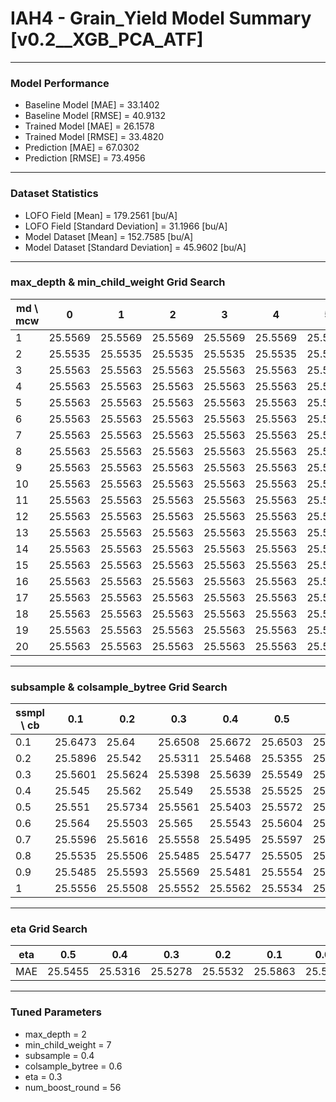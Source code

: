 # IAH4 - Grain_Yield Model Summary [v0.2__XGB_PCA_ATF]

***

### Model Performance

- Baseline Model [MAE] = 33.1402
- Baseline Model [RMSE] = 40.9132
- Trained Model [MAE] = 26.1578
- Trained Model [RMSE] = 33.4820
- Prediction [MAE] = 67.0302
- Prediction [RMSE] = 73.4956
***

### Dataset Statistics

- LOFO Field [Mean] = 179.2561 [bu/A]
- LOFO Field [Standard Deviation] = 31.1966 [bu/A]
- Model Dataset [Mean] = 152.7585 [bu/A]
- Model Dataset [Standard Deviation] = 45.9602 [bu/A]
***

### max_depth & min_child_weight Grid Search

|   md \ mcw |       0 |       1 |       2 |       3 |       4 |       5 |       6 |       7 |       8 |       9 |      10 |      11 |      12 |      13 |      14 |      15 |      16 |      17 |      18 |      19 |      20 |
|------------|---------|---------|---------|---------|---------|---------|---------|---------|---------|---------|---------|---------|---------|---------|---------|---------|---------|---------|---------|---------|---------|
|          1 | 25.5569 | 25.5569 | 25.5569 | 25.5569 | 25.5569 | 25.5569 | 25.5569 | 25.5569 | 25.5569 | 25.5569 | 25.5569 | 25.5569 | 25.5569 | 25.5569 | 25.5569 | 25.5569 | 25.5569 | 25.5569 | 25.5569 | 25.5569 | 25.5569 |
|          2 | 25.5535 | 25.5535 | 25.5535 | 25.5535 | 25.5535 | 25.5535 | 25.5535 | 25.5535 | 25.5535 | 25.5535 | 25.5535 | 25.5535 | 25.5535 | 25.5535 | 25.5535 | 25.5535 | 25.5535 | 25.5535 | 25.5535 | 25.5535 | 25.5535 |
|          3 | 25.5563 | 25.5563 | 25.5563 | 25.5563 | 25.5563 | 25.5563 | 25.5563 | 25.5563 | 25.5563 | 25.5563 | 25.5563 | 25.5563 | 25.5563 | 25.5563 | 25.5563 | 25.5563 | 25.5563 | 25.5563 | 25.5563 | 25.5563 | 25.5563 |
|          4 | 25.5563 | 25.5563 | 25.5563 | 25.5563 | 25.5563 | 25.5563 | 25.5563 | 25.5563 | 25.5563 | 25.5563 | 25.5563 | 25.5563 | 25.5563 | 25.5563 | 25.5563 | 25.5563 | 25.5563 | 25.5563 | 25.5563 | 25.5563 | 25.5563 |
|          5 | 25.5563 | 25.5563 | 25.5563 | 25.5563 | 25.5563 | 25.5563 | 25.5563 | 25.5563 | 25.5563 | 25.5563 | 25.5563 | 25.5563 | 25.5563 | 25.5563 | 25.5563 | 25.5563 | 25.5563 | 25.5563 | 25.5563 | 25.5563 | 25.5563 |
|          6 | 25.5563 | 25.5563 | 25.5563 | 25.5563 | 25.5563 | 25.5563 | 25.5563 | 25.5563 | 25.5563 | 25.5563 | 25.5563 | 25.5563 | 25.5563 | 25.5563 | 25.5563 | 25.5563 | 25.5563 | 25.5563 | 25.5563 | 25.5563 | 25.5563 |
|          7 | 25.5563 | 25.5563 | 25.5563 | 25.5563 | 25.5563 | 25.5563 | 25.5563 | 25.5563 | 25.5563 | 25.5563 | 25.5563 | 25.5563 | 25.5563 | 25.5563 | 25.5563 | 25.5563 | 25.5563 | 25.5563 | 25.5563 | 25.5563 | 25.5563 |
|          8 | 25.5563 | 25.5563 | 25.5563 | 25.5563 | 25.5563 | 25.5563 | 25.5563 | 25.5563 | 25.5563 | 25.5563 | 25.5563 | 25.5563 | 25.5563 | 25.5563 | 25.5563 | 25.5563 | 25.5563 | 25.5563 | 25.5563 | 25.5563 | 25.5563 |
|          9 | 25.5563 | 25.5563 | 25.5563 | 25.5563 | 25.5563 | 25.5563 | 25.5563 | 25.5563 | 25.5563 | 25.5563 | 25.5563 | 25.5563 | 25.5563 | 25.5563 | 25.5563 | 25.5563 | 25.5563 | 25.5563 | 25.5563 | 25.5563 | 25.5563 |
|         10 | 25.5563 | 25.5563 | 25.5563 | 25.5563 | 25.5563 | 25.5563 | 25.5563 | 25.5563 | 25.5563 | 25.5563 | 25.5563 | 25.5563 | 25.5563 | 25.5563 | 25.5563 | 25.5563 | 25.5563 | 25.5563 | 25.5563 | 25.5563 | 25.5563 |
|         11 | 25.5563 | 25.5563 | 25.5563 | 25.5563 | 25.5563 | 25.5563 | 25.5563 | 25.5563 | 25.5563 | 25.5563 | 25.5563 | 25.5563 | 25.5563 | 25.5563 | 25.5563 | 25.5563 | 25.5563 | 25.5563 | 25.5563 | 25.5563 | 25.5563 |
|         12 | 25.5563 | 25.5563 | 25.5563 | 25.5563 | 25.5563 | 25.5563 | 25.5563 | 25.5563 | 25.5563 | 25.5563 | 25.5563 | 25.5563 | 25.5563 | 25.5563 | 25.5563 | 25.5563 | 25.5563 | 25.5563 | 25.5563 | 25.5563 | 25.5563 |
|         13 | 25.5563 | 25.5563 | 25.5563 | 25.5563 | 25.5563 | 25.5563 | 25.5563 | 25.5563 | 25.5563 | 25.5563 | 25.5563 | 25.5563 | 25.5563 | 25.5563 | 25.5563 | 25.5563 | 25.5563 | 25.5563 | 25.5563 | 25.5563 | 25.5563 |
|         14 | 25.5563 | 25.5563 | 25.5563 | 25.5563 | 25.5563 | 25.5563 | 25.5563 | 25.5563 | 25.5563 | 25.5563 | 25.5563 | 25.5563 | 25.5563 | 25.5563 | 25.5563 | 25.5563 | 25.5563 | 25.5563 | 25.5563 | 25.5563 | 25.5563 |
|         15 | 25.5563 | 25.5563 | 25.5563 | 25.5563 | 25.5563 | 25.5563 | 25.5563 | 25.5563 | 25.5563 | 25.5563 | 25.5563 | 25.5563 | 25.5563 | 25.5563 | 25.5563 | 25.5563 | 25.5563 | 25.5563 | 25.5563 | 25.5563 | 25.5563 |
|         16 | 25.5563 | 25.5563 | 25.5563 | 25.5563 | 25.5563 | 25.5563 | 25.5563 | 25.5563 | 25.5563 | 25.5563 | 25.5563 | 25.5563 | 25.5563 | 25.5563 | 25.5563 | 25.5563 | 25.5563 | 25.5563 | 25.5563 | 25.5563 | 25.5563 |
|         17 | 25.5563 | 25.5563 | 25.5563 | 25.5563 | 25.5563 | 25.5563 | 25.5563 | 25.5563 | 25.5563 | 25.5563 | 25.5563 | 25.5563 | 25.5563 | 25.5563 | 25.5563 | 25.5563 | 25.5563 | 25.5563 | 25.5563 | 25.5563 | 25.5563 |
|         18 | 25.5563 | 25.5563 | 25.5563 | 25.5563 | 25.5563 | 25.5563 | 25.5563 | 25.5563 | 25.5563 | 25.5563 | 25.5563 | 25.5563 | 25.5563 | 25.5563 | 25.5563 | 25.5563 | 25.5563 | 25.5563 | 25.5563 | 25.5563 | 25.5563 |
|         19 | 25.5563 | 25.5563 | 25.5563 | 25.5563 | 25.5563 | 25.5563 | 25.5563 | 25.5563 | 25.5563 | 25.5563 | 25.5563 | 25.5563 | 25.5563 | 25.5563 | 25.5563 | 25.5563 | 25.5563 | 25.5563 | 25.5563 | 25.5563 | 25.5563 |
|         20 | 25.5563 | 25.5563 | 25.5563 | 25.5563 | 25.5563 | 25.5563 | 25.5563 | 25.5563 | 25.5563 | 25.5563 | 25.5563 | 25.5563 | 25.5563 | 25.5563 | 25.5563 | 25.5563 | 25.5563 | 25.5563 | 25.5563 | 25.5563 | 25.5563 |

***

### subsample & colsample_bytree Grid Search

|   ssmpl \ cb |     0.1 |     0.2 |     0.3 |     0.4 |     0.5 |     0.6 |     0.7 |     0.8 |     0.9 |     1.0 |
|--------------|---------|---------|---------|---------|---------|---------|---------|---------|---------|---------|
|          0.1 | 25.6473 | 25.64   | 25.6508 | 25.6672 | 25.6503 | 25.663  | 25.6464 | 25.6199 | 25.6257 | 25.6185 |
|          0.2 | 25.5896 | 25.542  | 25.5311 | 25.5468 | 25.5355 | 25.5622 | 25.5466 | 25.5617 | 25.5552 | 25.5605 |
|          0.3 | 25.5601 | 25.5624 | 25.5398 | 25.5639 | 25.5549 | 25.5767 | 25.5833 | 25.5502 | 25.5477 | 25.5581 |
|          0.4 | 25.545  | 25.562  | 25.549  | 25.5538 | 25.5525 | 25.5278 | 25.551  | 25.5502 | 25.5423 | 25.5499 |
|          0.5 | 25.551  | 25.5734 | 25.5561 | 25.5403 | 25.5572 | 25.5516 | 25.5501 | 25.5522 | 25.5595 | 25.5513 |
|          0.6 | 25.564  | 25.5503 | 25.565  | 25.5543 | 25.5604 | 25.5465 | 25.5644 | 25.5664 | 25.5511 | 25.5521 |
|          0.7 | 25.5596 | 25.5616 | 25.5558 | 25.5495 | 25.5597 | 25.5538 | 25.5418 | 25.552  | 25.5419 | 25.5437 |
|          0.8 | 25.5535 | 25.5506 | 25.5485 | 25.5477 | 25.5505 | 25.5554 | 25.551  | 25.5594 | 25.5567 | 25.55   |
|          0.9 | 25.5485 | 25.5593 | 25.5569 | 25.5481 | 25.5554 | 25.5585 | 25.5572 | 25.5557 | 25.5568 | 25.5552 |
|          1   | 25.5556 | 25.5508 | 25.5552 | 25.5562 | 25.5534 | 25.5545 | 25.5534 | 25.5528 | 25.5456 | 25.5535 |

***

### eta Grid Search

| eta   |     0.5 |     0.4 |     0.3 |     0.2 |     0.1 |    0.01 |   0.001 |
|-------|---------|---------|---------|---------|---------|---------|---------|
| MAE   | 25.5455 | 25.5316 | 25.5278 | 25.5532 | 25.5863 | 25.5663 | 59.0954 |

***

### Tuned Parameters

- max_depth = 2
- min_child_weight = 7
- subsample = 0.4
- colsample_bytree = 0.6
- eta = 0.3
- num_boost_round = 56
